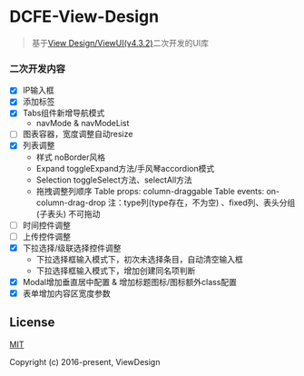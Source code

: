 # DCFE-View-Design

> 基于[View Design/ViewUI(v4.3.2)](https://github.com/view-design/ViewUI)二次开发的UI库

### 二次开发内容

- [x] IP输入框
- [x] 添加标签
- [x] Tabs组件新增导航模式
  - navMode & navModeList
- [ ] 图表容器，宽度调整自动resize
- [x] 列表调整
    - 样式 noBorder风格
    - Expand toggleExpand方法/手风琴accordion模式
    - Selection toggleSelect方法、selectAll方法
    - 拖拽调整列顺序
      Table props: column-draggable
      Table events: on-column-drag-drop
      注：type列(type存在，不为空) 、fixed列、表头分组(子表头) 不可拖动
- [ ] 时间控件调整
- [ ] 上传控件调整
- [x] 下拉选择/级联选择控件调整
  - 下拉选择框输入模式下，初次未选择条目，自动清空输入框
  - 下拉选择框输入模式下，增加创建同名项判断
- [x] Modal增加垂直居中配置 & 增加标题图标/图标额外class配置
- [x] 表单增加内容区宽度参数

## License
[MIT](http://opensource.org/licenses/MIT)

Copyright (c) 2016-present, ViewDesign

